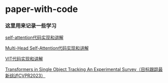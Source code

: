 # paper-with-code
### 这里用来记录一些学习

[self-attention代码实现和讲解](https://github.com/lzzzzz14/paper-with-code/tree/main/self-attention)

[Multi-Head Self-Attention代码实现和讲解](https://github.com/lzzzzz14/paper-with-code/tree/main/multi-head%20attention)

[VIT代码实现和讲解](https://github.com/lzzzzz14/paper-with-code/tree/main/ViT)

[Transformers in Single Object Tracking An Experimental Survey（目标跟踪最新综述CVPR2023）](https://github.com/lzzzzz14/paper-with-code/blob/main/paper/Transformers%20in%20Single%20Object%20Tracking%20An%20Experimental%20Survey%EF%BC%88%E7%9B%AE%E6%A0%87%E8%B7%9F%E8%B8%AA%E6%9C%80%E6%96%B0%E7%BB%BC%E8%BF%B0CVPR2023%EF%BC%89/VOT%E7%BB%BC%E8%BF%B0%EF%BC%882023cvpr%E7%AC%94%E8%AE%B0%EF%BC%89.md)





